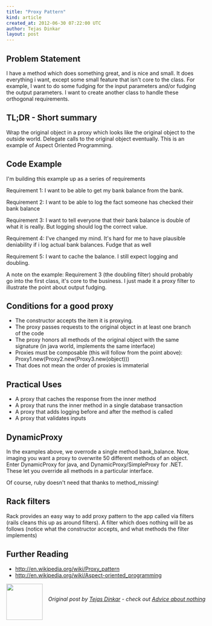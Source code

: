 ```yaml
---
title: "Proxy Pattern"
kind: article
created_at: 2012-06-30 07:22:00 UTC
author: Tejas Dinkar
layout: post
---
```

<h2>Problem Statement</h2> <p>I have a method which does something great, and is nice and small. It does everything i want, except some small feature that isn&#39;t core to the class. For example, I want to do some fudging for the input parameters and/or fudging the output parameters. I want to create another class to handle these orthogonal requirements.</p> <h2>TL;DR - Short summary</h2> <p>Wrap the original object in a proxy which looks like the original object to the outside world. Delegate calls to the original object eventually. This is an example of Aspect Oriented Programming.</p> <h2>Code Example</h2> <p>I&#39;m building this example up as a series of requirements</p> <p>Requirement 1: I want to be able to get my bank balance from the bank. <script src="https://gist.github.com/3022255.js?file=bank.rb"></script></p> <p>Requirement 2: I want to be able to log the fact someone has checked their bank balance <script src="https://gist.github.com/3022255.js?file=bank2.rb"></script></p> <p>Requirement 3: I want to tell everyone that their bank balance is double of what it is really. But logging should log the correct value. <script src="https://gist.github.com/3022255.js?file=bank3.rb"></script></p> <p>Requirement 4: I&#39;ve changed my mind. It&#39;s hard for me to have plausible deniability if i log actual bank balances. Fudge that as well <script src="https://gist.github.com/3022255.js?file=bank4.rb"></script></p> <p>Requirement 5: I want to cache the balance. I still expect logging and doubling. <script src="https://gist.github.com/3022255.js?file=bank5.rb"></script></p> <p>A note on the example: Requirement 3 (the doubling filter) should probably go into the first class, it&#39;s core to the business. I just made it a proxy filter to illustrate the point about output fudging.</p> <h2>Conditions for a good proxy</h2> <ul><li>The constructor accepts the item it is proxying.</li><li>The proxy passes requests to the original object in at least one branch of the code</li><li>The proxy honors all methods of the original object with the same signature (in java world, implements the same interface)</li><li>Proxies must be composable (this will follow from the point above): Proxy1.new(Proxy2.new(Proxy3.new(object)))</li><li>That does not mean the order of proxies is immaterial</li></ul> <h2>Practical Uses</h2> <ul><li>A proxy that caches the response from the inner method</li><li>A proxy that runs the inner method in a single database transaction</li><li>A proxy that adds logging before and after the method is called</li><li>A proxy that validates inputs</li></ul> <h2>DynamicProxy</h2> <p>In the examples above, we overrode a single method bank_balance. Now, imaging you want a proxy to overwrite 50 different methods of an object. Enter DynamicProxy for java, and DynamicProxy/SimpleProxy for .NET. These let you override all methods in a particular interface.</p> <p>Of course, ruby doesn&#39;t need that thanks to method_missing! <script src="https://gist.github.com/3022255.js?file=dynamicproxy.rb"></script></p> <h2>Rack filters</h2> <p>Rack provides an easy way to add proxy pattern to the app called via filters (rails cleans this up as around filters). A filter which does nothing will be as follows (notice what the constructor accepts, and what methods the filter implements) <script src="https://gist.github.com/3022255.js?file=rack.rb"></script></p> <h2>Further Reading</h2> <ul><li><a href="http://en.wikipedia.org/wiki/Proxy_pattern">http://en.wikipedia.org/wiki/Proxy_pattern</a></li><li><a href="http://en.wikipedia.org/wiki/Aspect-oriented_programming">http://en.wikipedia.org/wiki/Aspect-oriented_programming</a></li></ul><div class="author">
  <img src="http://nilenso.com/people/tejas-200.png" style="width: 96px; height: 96;">
  <span style="position: absolute; padding: 32px 15px;">
    <i>Original post by <a href="http://twitter.com/">Tejas Dinkar</a> - check out <a href="http://blog.gja.in/">Advice about nothing</a></i>
  </span>
</div>
